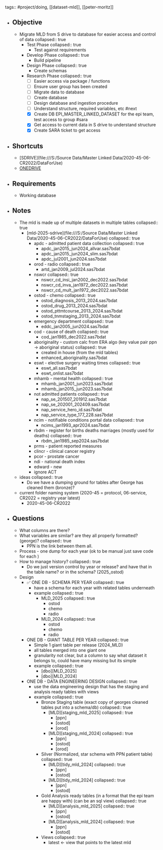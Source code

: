 tags:: #project/doing, [[dataset-mld]], [[peter-moritz]]

- ## Objective
	- Migrate MLD from S drive to database for easier access and control of data
	  collapsed:: true
		- Test Phase
		  collapsed:: true
			- Test against requirements
		- Develop Phase
		  collapsed:: true
			- Build pipeline
		- Design Phase
		  collapsed:: true
			- Create schemas
		- Research Phase
		  collapsed:: true
			- [ ] Easier access via package / functions
			- [ ] Ensure user group has been created
			- [ ] Migrate data to database
			- [ ] Create database
			- [ ] Design database and ingestion procedure
			- [ ] Understand structure, required variables, etc #next
			- [x] Create DB EPI_MASTER_LINKED_DATASET for the epi team, test access to group #sara
			- [x] Get access to current data in S drive to understand structure
			- [x] Create SARA ticket to get access
- ## Shortcuts
	- [SDRIVE](file:///S:/Source Data/Master Linked Data/2020-45-06-CR2022/DataForUse)
	- [ONEDRIVE](https://nswhealth-my.sharepoint.com/:f:/r/personal/phillip_hungerford_health_nsw_gov_au/Documents/3_ACTIVE/2025_24%20MLD%20Migration?csf=1&web=1&e=N0VAqq)
- ## Requirements
	- Working database
- ## Notes
	- The mld is made up of multiple datasets in multiple tables
	  collapsed:: true
		- [mld-2025-sdrive](file:///S:/Source Data/Master Linked Data/2020-45-06-CR2022/DataForUse)
		  collapsed:: true
			- apdc - admitted patient data collection
			  collapsed:: true
				- apdc_jan2015_jun2024_allvar.sas7bdat
				- apdc_jan2015_jun2024_slim.sas7bdat
				- apdc_jul2001_jun2024.sas7bdat
			- orod - radio
			  collapsed:: true
				- artd_jan2009_jul2024.sas7bdat
			- nswcr
			  collapsed:: true
				- nswcr_cd_insi_jan2002_dec2022.sas7bdat
				- nswcr_cd_inva_jan1972_dec2022.sas7bdat
				- nswcr_cd_mult_jan1972_dec2022.sas7bdat
			- ostod - chemo
			  collapsed:: true
				- ostod_diagnosis_2013_2024.sas7bdat
				- ostod_drug_2013_2024.sas7bdat
				- ostod_pttmtcourse_2013_2024.sas7bdat
				- ostod_tnmstaging_2013_2024.sas7bdat
			- emergency department
			  collapsed:: true
				- eddc_jan2005_jun2024.sas7bdat
			- cod - cause of death
			  collapsed:: true
				- cod_jan1985_dec2022.sas7bdat
			- aboriginality - custom calc from ERA algo (key value pair ppn -> aboriginal status)
			  collapsed:: true
				- created in house (from the mld tables)
				- enhanced_aboriginality.sas7bdat
			- eswt - elective surgery waiting times
			  collapsed:: true
				- eswt_all.sas7bdat
				- eswt_onlist.sas7bdat
			- mhamb - mental health
			  collapsed:: true
				- mhamb_jan2001_jun2023.sas7bdat
				- mhamb_jan2015_jun2023.sas7bdat
			- not admitted patients
			  collapsed:: true
				- nap_se_201507_201912.sas7bdat
				- nap_se_202001_202409.sas7bdat
				- nap_service_hero_id.sas7bdat
				- nap_service_type_177_228.sas7bdat
			- ncim - notifiable conditions portal data
			  collapsed:: true
				- ncims_jan1993_apr2024.sas7bdat
			- rbdm - register for births deaths marriages (mostly used for deaths)
			  collapsed:: true
				- rbdm_jan1985_sep2024.sas7bdat
			- prms - patient reported measures
			- clincr - clinical cancer registry
			- pcor - prostate cancer
			- ndi - national death index
			- edward - new
			- ignore ACT
	- ideas
	  collapsed:: true
		- Do we have a dumping ground for tables after George has cleaned them (bronze)?
	- current folder naming system (2020-45 = protocol, 06-service, CR2022 = registry year latest)
		- 2020-45-06-CR2022
- ## Questions
	- What columns are there?
	- What variables are similar? are they all properly formatted? (george)?
	  collapsed:: true
		- PPN is the link between them all.
	- Process - one dump for each year (ok to be manual just save code for each )
	- How to manage history?
	  collapsed:: true
		- Do we just version control by year or release? and have that in the table name? or in the schema? (2025_ostod)
	- Design
		- ✅ ONE DB - SCHEMA PER YEAR
		  collapsed:: true
			- have a schema for each year with related tables underneath
			- example
			  collapsed:: true
				- MLD_2025
				  collapsed:: true
					- ostod
					- chemo
					- radio
				- MLD_2024
				  collapsed:: true
					- ostod
					- chemo
					- radio
		- ONE DB - GIANT TABLE PER YEAR
		  collapsed:: true
			- Simple 1 giant table per release (2024_MLD)
			- all tables merged into one giant one
			- granularity not clear, but a column to say what dataset it belongs to, could have many missing but its simple
			- example
			  collapsed:: true
				- [dbo][MLD_2025]
				- [dbo][MLD_2024]
		- ONE DB - DATA ENGINEERING DESIGN
		  collapsed:: true
			- use the data engineering design that has the staging and analysis ready tables with views
			- example
			  collapsed:: true
				- Bronze Staging table (exact copy of georges cleaned tables put into a schema/db)
				  collapsed:: true
					- [MLD][staging_mld_2025]
					  collapsed:: true
						- [ppn]
						- [ostod]
						- [orod]
					- [MLD][staging_mld_2024]
					  collapsed:: true
						- [ppn]
						- [ostod]
						- [orod]
				- Silver (Normalized, star schema with PPN patient table)
				  collapsed:: true
					- [MLD][tidy_mld_2024]
					  collapsed:: true
						- [ppn]
						- [ostod]
					- [MLD][tidy_mld_2024]
					  collapsed:: true
						- [ppn]
						- [ostod]
				- Gold Analysis ready tables (in a format that the epi team are happy with) (can be an sql view)
				  collapsed:: true
					- [MLD][analysis_mld_2025]
					  collapsed:: true
						- [ppn]
						- [ostod]
					- [MLD][analysis_mld_2024]
					  collapsed:: true
						- [ppn]
						- [ostod]
				- Views
				  collapsed:: true
					- latest <- view that points to the latest mld
